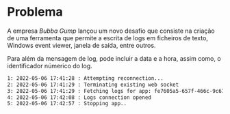 # Problema

A empresa _Bubba Gump_ lançou um novo desafio que consiste na criação de uma ferramenta que permite a escrita de logs em ficheiros de texto, Windows event viewer, janela de saída, entre outros.

Para além da mensagem de log, pode incluir a data e a hora, assim como, o identificador númerico do log.

```txt
1: 2022-05-06 17:41:28 : Attempting reconnection...
2: 2022-05-06 17:41:29 : Terminating existing web socket
3: 2022-05-06 17:41:29 : Fetching logs for app: fe7605a5-657f-466c-9c67-8817eb00afe7
4: 2022-05-06 17:42:08 : Logs connection opened
5: 2022-05-06 17:42:57 : Stopping app..
```